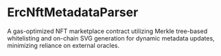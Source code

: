 # ErcNftMetadataParser
A gas-optimized NFT marketplace contract utilizing Merkle tree-based whitelisting and on-chain SVG generation for dynamic metadata updates, minimizing reliance on external oracles.
